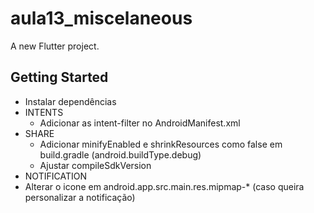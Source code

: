 # aula13_miscelaneous

A new Flutter project.

## Getting Started

 - Instalar dependências
 - INTENTS
   - Adicionar as intent-filter no AndroidManifest.xml
 - SHARE
   - Adicionar minifyEnabled e shrinkResources como false em build.gradle (android.buildType.debug)
   - Ajustar compileSdkVersion
 - NOTIFICATION
  - Alterar o icone em android.app.src.main.res.mipmap-* (caso queira personalizar a notificação)